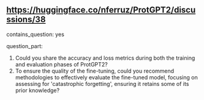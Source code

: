 ## https://huggingface.co/nferruz/ProtGPT2/discussions/38

contains_question: yes

question_part: 
1. Could you share the accuracy and loss metrics during both the training and evaluation phases of ProtGPT2?
2. To ensure the quality of the fine-tuning, could you recommend methodologies to effectively evaluate the fine-tuned model, focusing on assessing for 'catastrophic forgetting', ensuring it retains some of its prior knowledge?